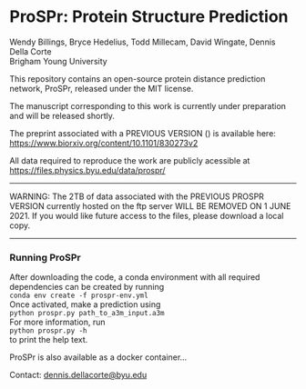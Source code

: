 # ProSPr: Protein Structure Prediction
Wendy Billings, Bryce Hedelius, Todd Millecam, David Wingate, Dennis Della Corte   
Brigham Young University     

This repository contains an open-source protein distance prediction network, ProSPr, released under the MIT license.

The manuscript corresponding to this work is currently under preparation and will be released shortly.

The preprint associated with a PREVIOUS VERSION () is available here: https://www.biorxiv.org/content/10.1101/830273v2  

All data required to reproduce the work are publicly acessible at https://files.physics.byu.edu/data/prospr/

*************************************
WARNING: The 2TB of data associated with the PREVIOUS PROSPR VERSION currently hosted on the ftp server WILL BE REMOVED ON 1 JUNE 2021. If you would like future access to the files, please download a local copy.
*************************************

### Running ProSPr

After downloading the code, a conda environment with all required dependencies can be created by running    
`conda env create -f prospr-env.yml`   
Once activated, make a prediction using   
`python prospr.py path_to_a3m_input.a3m`   
For more information, run    
`python prospr.py -h`    
to print the help text.   

ProSPr is also available as a docker container...

Contact: dennis.dellacorte@byu.edu
